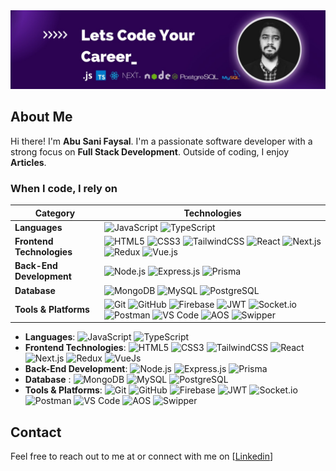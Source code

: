   <img alt="html5" src="https://raw.githubusercontent.com/SanyFaysal/SanyFaysal/main/1715059400614.jpg" />

## About Me 

Hi there! I'm <b>Abu Sani Faysal</b>. I'm a passionate software developer with a strong focus on <b>Full Stack Development</b>. Outside of coding, I enjoy <b>Articles</b>.


<h3>When I code, I rely on</h3>


| Category              | Technologies                                                                                                                                                                                                                          |
|-----------------------|---------------------------------------------------------------------------------------------------------------------------------------------------------------------------------------------------------------------------------------|
| **Languages**         | ![JavaScript](https://img.shields.io/badge/-JavaScript-333333?style=flat&logo=javascript) ![TypeScript](https://img.shields.io/badge/-TypeScript-333333?style=flat&logo=typescript)                                                      |
| **Frontend Technologies** | ![HTML5](https://img.shields.io/badge/-HTML5-333333?style=flat&logo=html5) ![CSS3](https://img.shields.io/badge/-CSS3-333333?style=flat&logo=css3) ![TailwindCSS](https://img.shields.io/badge/TailwindCSS-333333?style=flat&logo=tailwindcss) ![React](https://img.shields.io/badge/-React-333333?style=flat&logo=react) ![Next.js](https://img.shields.io/badge/-Next.js-333333?style=flat&logo=next.js) ![Redux](https://img.shields.io/badge/-Redux-333333?style=flat&logo=redux) ![Vue.js](https://img.shields.io/badge/-Vue.js-333333?style=flat&logo=vuedotjs) |
| **Back-End Development** | ![Node.js](https://img.shields.io/badge/-Node.js-333333?style=flat&logo=node.js) ![Express.js](https://img.shields.io/badge/-Express.js-333333?style=flat&logo=express) ![Prisma](https://img.shields.io/badge/Prisma-333333?style=flat&logo=Prisma)                                                   |
| **Database**          | ![MongoDB](https://img.shields.io/badge/-MongoDB-333333?style=flat&logo=mongodb) ![MySQL](https://img.shields.io/badge/-MySQL-333333?style=flat&logo=mysql) ![PostgreSQL](https://img.shields.io/badge/-PostgreSQL-333333?style=flat&logo=postgresql)                                                          |
| **Tools & Platforms** | ![Git](https://img.shields.io/badge/-Git-333333?style=flat&logo=git) ![GitHub](https://img.shields.io/badge/-GitHub-333333?style=flat&logo=github) ![Firebase](https://img.shields.io/badge/-Firebase-333333?style=flat&logo=firebase) ![JWT](https://img.shields.io/badge/-JWT-333333?style=flat&logo=json-web-tokens) ![Socket.io](https://img.shields.io/badge/-Socket.io-333333?style=flat&logo=socket.io) ![Postman](https://img.shields.io/badge/-Postman-333333?style=flat&logo=postman) ![VS Code](https://img.shields.io/badge/-VS%20Code-333333?style=flat&logo=visual-studio-code) ![AOS](https://img.shields.io/badge/-AOS-333333?style=flat) ![Swipper](https://img.shields.io/badge/-Swipper-333333?style=flat)                  |


















- **Languages**:  ![JavaScript](https://img.shields.io/badge/-JavaScript-333333?style=flat&logo=javascript) ![TypeScript](https://img.shields.io/badge/-TypeScript-333333?style=flat&logo=typescript)
- **Frontend Technologies**:    ![HTML5](https://img.shields.io/badge/-HTML5-333333?style=flat&logo=html5) ![CSS3](https://img.shields.io/badge/-CSS3-333333?style=flat&logo=css3) ![TailwindCSS](https://img.shields.io/badge/TailwindCSS-333333?style=flat&logo=tailwindcss) ![React](https://img.shields.io/badge/-React-333333?style=flat&logo=react)![Next.js](https://img.shields.io/badge/-Next.js-333333?style=flat&logo=next.js) ![Redux](https://img.shields.io/badge/-Redux-333333?style=flat&logo=redux)
 ![VueJs](https://img.shields.io/badge/-Vue.js-333333?style=flat&logo=vuedotjs)
- **Back-End Development**: ![Node.js](https://img.shields.io/badge/-Node.js-333333?style=flat&logo=node.js) ![Express.js](https://img.shields.io/badge/-Express.js-333333?style=flat&logo=express) ![Prisma](https://img.shields.io/badge/Prisma-333333?style=flat&logo=Prisma)
- **Database**   : ![MongoDB](https://img.shields.io/badge/-MongoDB-333333?style=flat&logo=mongodb) ![MySQL](https://img.shields.io/badge/-MySQL-333333?style=flat&logo=mysql) ![PostgreSQL](https://img.shields.io/badge/-PostgreSQL-333333?style=flat&logo=postgresql)
- **Tools & Platforms**: ![Git](https://img.shields.io/badge/-Git-333333?style=flat&logo=git) ![GitHub](https://img.shields.io/badge/-GitHub-333333?style=flat&logo=github) ![Firebase](https://img.shields.io/badge/-Firebase-333333?style=flat&logo=firebase) ![JWT](https://img.shields.io/badge/-JWT-333333?style=flat&logo=json-web-tokens) ![Socket.io](https://img.shields.io/badge/-Socket.io-333333?style=flat&logo=socket.io) ![Postman](https://img.shields.io/badge/-Postman-333333?style=flat&logo=postman) ![VS Code](https://img.shields.io/badge/-VS%20Code-333333?style=flat&logo=visual-studio-code) ![AOS](https://img.shields.io/badge/-AOS-333333?style=flat) ![Swipper](https://img.shields.io/badge/-Swipper-333333?style=flat)




   
## Contact 
Feel free to reach out to me at  or connect with me on [[Linkedin](https://www.linkedin.com/in/abufaysal002)] 
